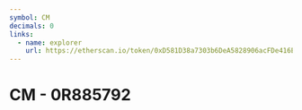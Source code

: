```yaml
---
symbol: CM
decimals: 0
links:
  - name: explorer
    url: https://etherscan.io/token/0xD581D38a7303b6DeA5828906acFDe416EE85dEE0
---
```


# CM - 0R885792
